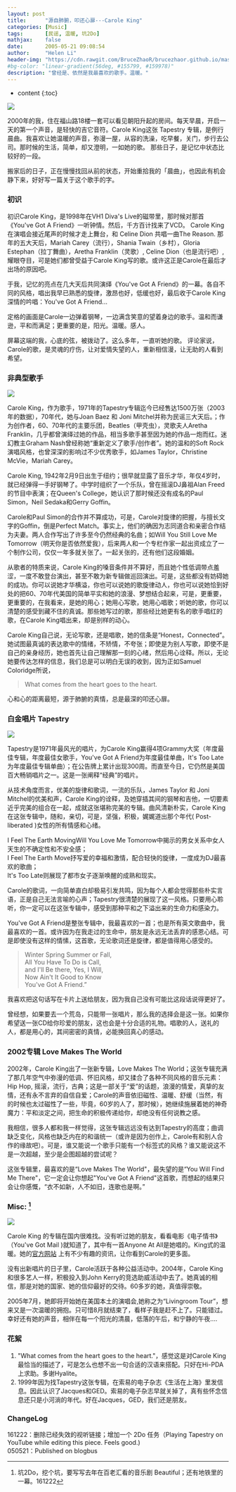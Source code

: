 ```yaml
---
layout: post
title:      "源自肺腑，叩还心扉---Carole King"
categories: [Music]
tags:       [民谣, 温暖, 坑2Do]
mathjax:    false
date:       2005-05-21 09:08:54
author:     "Helen Li"
header-img: "https://cdn.rawgit.com/BruceZhaoR/brucezhaor.github.io/master/img/post/..."
#bg-color: "linear-gradient(56deg, #155799, #159978)"
description: "曾经是、依然是我最喜欢的歌手。温暖。"
---
```


* content
{:toc}

<img src="http://image.helenysli.top/helenysli050521%20Carole%20King%201.jpg"  style="PADDING-RIGHT: 8px">

2000年的我，住在福山路18楼一套可以看见朝阳升起的房间。每天早晨，开启一天的第一个声音，是轻快的吉它音符。Carole King这张 Tapestry 专辑，是例行晨曲。我喜欢让她温暖的声音，弥漫一屋，从容的洗澡，吃早餐，关门，步行去公司。那时候的生活，简单，却又澄明，一如她的歌。
那些日子，是记忆中状态比较好的一段。

搬家后的日子，正在慢慢找回从前的状态，开始重拾我的「晨曲」，也因此有机会静下来，好好写一篇关于这个歌手的字。

### 初识

初识Carole King，是1998年在VH1 Diva's Live的磁带里，那时候对那首《You've Got A Friend》一听钟情。然后，千方百计找来了VCD。
Carole King 在演唱会接近尾声的时候才走上舞台，和 Celine Dion 共唱一曲The Reason. 那年的五大天后，Mariah Carey（流行），Shania Twain（乡村），Gloria Estephan（拉丁舞曲），Aretha Franklin（灵歌）, Celine Dion（也是流行吧）, 耀眼夺目，可是她们都曾受益于Carole King写的歌。或许这正是Carole在最后才出场的原因吧。

于我，记忆的亮点在几大天后共同演绎《You've Got A Friend》的一幕。各自不同的风格，唱出我早已熟悉的旋律，激昂也好，低缓也好，最后收于Carole King深情的吟唱：You've Got A Friend...

定格的画面是Carole一边弹着钢琴，一边满含笑意的望着身边的歌手。温和而谦逊，平和而满足；更重要的是，阳光。温暖。感人。

屏幕这端的我，心底的弦，被拨动了。这么多年，一直听她的歌。
评论家说，Carole的歌，是灵魂的疗伤，让对爱情失望的人，重新相信漫，让无助的人看到希望。

### 非典型歌手

<img src="http://image.helenysli.top/helenysli050521%20Carole%20King%203.jpg" style="PADDING-RIGHT: 8px">

Carole King，作为歌手，1971年的Tapestry专辑迄今已经售达1500万张（2003年的数据），70年代，她与Joan Baez 和 Joni Mitchel并称为民谣三大天后。；作为创作者，60、70年代的主要乐团，Beatles（甲壳虫），灵歌夫人Aretha Franklin，几乎都曾演绎过她的作品，相当多歌手甚至因为她的作品一炮而红。迷幻教主Graham Nash曾经称她“重新定义了歌手/创作者”。她的温和的Soft Rock演唱风格，也曾深深的影响过不少优秀歌手，如James Taylor，Christine McVie，Mariah Carey。

Carole King, 1942年2月9日出生于纽约；很早就显露了音乐才华，年仅4岁时，就已经弹得一手好钢琴了。中学时组织了一个乐队，曾在摇滚DJ鼻祖Alan Freed的节目中表演；在Queen's College，她认识了那时候还没有成名的Paul Simon，Neil Sedaka和Gerry Goffin。

Carole和Paul Simon的合作并不算成功，可是，Carole对旋律的把握，与擅长文字的Goffin，倒是Perfect Match。事实上，他们的确因为志同道合和亲密合作结为夫妻。两人合作写出了许多至今仍然经典的名曲；如Will You Still Love Me Tomorrow（明天你是否依然爱我），后来两人和一个专栏作家一起出资成立了一个制作公司，仅仅一年多就关张了。一起关张的，还有他们这段婚姻。

从歌者的特质来说，Carole King的嗓音条件并不算好，而且她个性低调带点羞涩，一度不敢登台演出，甚至不敢为新专辑做巡回演出。可是，这些都没有妨碍她的成功。你可以说她才华横溢，你也可以说她的歌旋律动人，你也可以说她恰到好处的把60、70年代美国的简单平实和她的浪漫、梦想结合起来，可是，更重要，更重要的，在我看来，是她的用心；她用心写歌，她用心唱歌；听她的歌，你可以清楚的感受到藏不住的真诚。那些她写过的歌，那些经比她更有名的歌手唱红的歌，在Carole King唱出来，却是别样的动心。

Carole King自己说，无论写歌，还是唱歌，她的信条是“Honest，Connected”。她试图最真诚的表达歌中的情绪，不矫情，不夸张；即使是为别人写歌，即使不是自己的亲身经历，她也首先让自己理解那一刻的心绪，然后用心诠释。所以，无论她要传达怎样的信息，我们总是可以明白无误的收到，因为正如Samuel Coloridge所说，

> What comes from the heart goes to the heart.

心和心的距离最短，源于肺腑的真情，总是最深的叩还心扉。

### 白金唱片 Tapestry

<img src="http://image.helenysli.top/helenysli050521%20Carole%20King%202.jpg" style="PADDING-RIGHT: 8px">

Tapestry是1971年最风光的唱片，为Carole King赢得4项Grammy大奖（年度最佳专辑，年度最佳女歌手，You've Got A Friend为年度最佳单曲，It's Too Late为年度最佳专辑单曲）；在公告牌上累计出现300周。而直至今日，它仍然是美国百大畅销唱片之一。这是一张阐释“经典”的唱片。

从技术角度而言，优美的旋律和歌词，一流的乐队，James Taylor 和 Joni Mitchel的优美和声，Carole King的诠释，及她穿插其间的钢琴和吉他，一切要素近乎完美的组合在一起，成就这张堪称完美的专辑。曲风清新朴实，Carole King在这张专辑中，随和，亲切，可是，坚强，积极，娓娓道出那个年代( Post-liberated )女性的所有情感和心绪。

I Feel The Earth MovingWill You Love Me Tomorrow中揭示的男女关系中女人天生的不确定性和不安全感；   
I Feel The Earth Move抒写爱的幸福和激情，配合轻快的旋律，一度成为DJ最喜欢的歌曲；   
It's Too Late则展现了都市女子逐渐唤醒的成熟和现实。

Carole的歌词，一向简单直白却极易引发共鸣，因为每个人都会觉得那些朴实言语，正是自己无法言喻的心声；Tapestry很清楚的展现了这一风格。只要用心聆听，你一定可以在这张专辑中，感受到那种平和之下溢出来的生命力和感染力。

You've Got A Friend是整张专辑中，我最喜欢的一首；也是所有英文歌曲中，我最喜欢的一首。或许因为在我走过的生命中，朋友是永远无法丢弃的感恩心结。可是即使没有这样的情愫，这首歌，无论歌词还是旋律，都是值得用心感受的。

> Winter Spring Summer or Fall,    
> All You Have To Do is Call,   
> and I'll Be there, Yes, I Will,   
> Now Ain't It Good to Know    
> You've Got A Friend.” 

我喜欢把这句话写在卡片上送给朋友，因为我自己没有可能比这段话说得更好了。

曾经想，如果要去一个荒岛，只能带一张唱片，那么我的选择会是这一张。如果你希望送一张CD给你珍爱的朋友，这也会是十分合适的礼物。唱歌的人，送礼的人，都是用心的，其间密密的真情，必能换回真心的感动。

### 2002专辑 Love Makes The World

2002年，Carole King出了一张新专辑，Love Makes The World；这张专辑充满了那几年空气中弥漫的低调、怀旧风格，却又揉合了各种不同风格的音乐元素：Hip Hop, 摇滚，流行，古典；这是一部关于“爱”的话题，浪漫的情爱，真挚的友情，还有永不言弃的自信自爱；Carole的声音依旧磁性、温暖、舒缓（当然，有的时候也太过磁性了一些，毕竟，60岁的人了，那时候），她继续施展着她的神奇魔力：平和淡定之间，把生命的积极传递给你，却绝没有任何说教之感。

我相信，很多人都和我一样觉得，这张专辑远远没有达到Tapestry的高度；曲调缺乏变化，风格也缺乏内在的和谐统一（或许是因为创作上，Carole有和别人合作的缘故吧）。可是，谁又能说一个歌手只能有一个标签式的风格？谁又能说这不是一次超越，至少是企图超越的尝试呢？

这张专辑里，最喜欢的是“Love Makes The World"，最失望的是“You Will Find Me There"，它一定会让你想起"You've Got  A Friend"这首歌，而想起的结果只会让你感慨，“衣不如新，人不如旧，连歌也是啊。”

### Misc: [^1] 

<img src="http://image.helenysli.top/helenysli050521%20Carole%20King%204.jpg" style="PADDING-RIGHT: 8px">

Carole King 的专辑在国内很难找。没有听过她的朋友，看看电影《电子情书》（You've Got Mail )就知道了，其中有一首Anyone At All是她唱的。King式的温暖。她的[官方网站](www.caroleking.com) 上有不少有趣的资讯，让你看到Carole的更多面。

没有出新唱片的日子里，Carole活跃于各种公益活动中。2004年，Carole King和很多艺人一样，积极投入到John Kerry的竞选助威活动中去了。她真诚的相信，那是对她的国家、她的信仰最好的交待。60多岁的她，真值得崇敬。

2005年7月，她即将开始她在美国本土的演唱会,她称之为“Livingroom Tour”，想来又是一次温暖的拥抱。只可惜8月就结束了，看样子我是赶不上了。只能错过。幸好还有她的声音，相伴在每一个阳光的清晨，低落的午后，和宁静的午夜....


### 花絮

1. "What comes from the heart goes to the heart."，感觉这是对Carole King最恰当的描述了，可是怎么也想不出一句合适的汉语来搭配。只好在Hi-PDA上求助。多谢Hyalite。
2. 1999年因为找Tapestry这张专辑，在索易的电子杂志《生活在上海》里发信息。因此认识了Jacques和GED。索易的电子杂志早就关掉了，真有些怀念信息还只是小河淌的年代。好在Jacques，GED，我们还是朋友。


### ChangeLog
161222：删除已经失效的视听链接；增加一个 2Do 任务（Playing Tapestry on YouTube while editing this piece. Feels good.)    
050521：Published on blogbus


[^1]: 坑2Do，挖个坑，要写写去年在百老汇看的音乐剧 Beautiful；还有地铁里的一幕。161222


